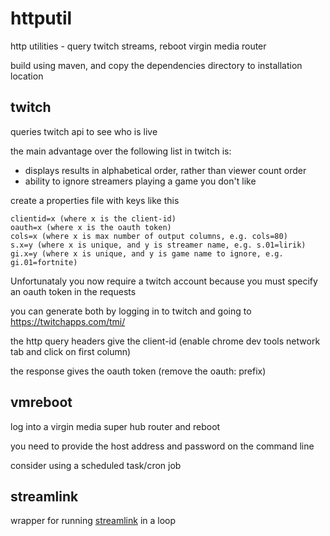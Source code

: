 # httputil

http utilities - query twitch streams, reboot virgin media router

build using maven, and copy the dependencies directory to installation location

## twitch

queries twitch api to see who is live

the main advantage over the following list in twitch is:
* displays results in alphabetical order, rather than viewer count order
* ability to ignore streamers playing a game you don't like

create a properties file with keys like this

	clientid=x (where x is the client-id) 
	oauth=x (where x is the oauth token)
	cols=x (where x is max number of output columns, e.g. cols=80)
	s.x=y (where x is unique, and y is streamer name, e.g. s.01=lirik)
	gi.x=y (where x is unique, and y is game name to ignore, e.g. gi.01=fortnite)
	
Unfortunataly you now require a twitch account because you must specify an oauth token in the requests

you can generate both by logging in to twitch and going to https://twitchapps.com/tmi/

the http query headers give the client-id (enable chrome dev tools network tab and click on first column)

the response gives the oauth token (remove the oauth: prefix)

## vmreboot

log into a virgin media super hub router and reboot

you need to provide the host address and password on the command line

consider using a scheduled task/cron job

## streamlink

wrapper for running [streamlink](https://github.com/streamlink/streamlink) in a loop
